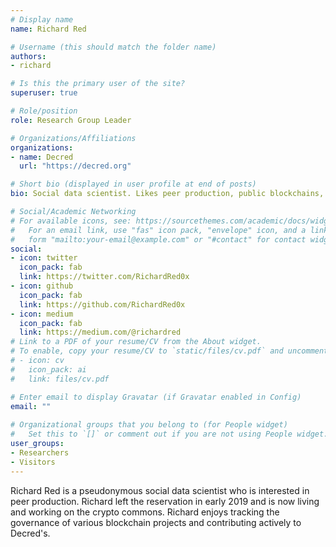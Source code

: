 ```yaml
---
# Display name
name: Richard Red

# Username (this should match the folder name)
authors:
- richard

# Is this the primary user of the site?
superuser: true

# Role/position
role: Research Group Leader

# Organizations/Affiliations
organizations:
- name: Decred
  url: "https://decred.org"

# Short bio (displayed in user profile at end of posts)
bio: Social data scientist. Likes peer production, public blockchains, decentralized credits, and DAOs.

# Social/Academic Networking
# For available icons, see: https://sourcethemes.com/academic/docs/widgets/#icons
#   For an email link, use "fas" icon pack, "envelope" icon, and a link in the
#   form "mailto:your-email@example.com" or "#contact" for contact widget.
social:
- icon: twitter
  icon_pack: fab
  link: https://twitter.com/RichardRed0x
- icon: github
  icon_pack: fab
  link: https://github.com/RichardRed0x
- icon: medium
  icon_pack: fab
  link: https://medium.com/@richardred
# Link to a PDF of your resume/CV from the About widget.
# To enable, copy your resume/CV to `static/files/cv.pdf` and uncomment the lines below.  
# - icon: cv
#   icon_pack: ai
#   link: files/cv.pdf

# Enter email to display Gravatar (if Gravatar enabled in Config)
email: ""
  
# Organizational groups that you belong to (for People widget)
#   Set this to `[]` or comment out if you are not using People widget.  
user_groups:
- Researchers
- Visitors
---
```


Richard Red is a pseudonymous social data scientist who is interested in peer production. Richard left the reservation in early 2019 and is now living and working on the crypto commons. Richard enjoys tracking the governance of various blockchain projects and contributing actively to Decred's. 



